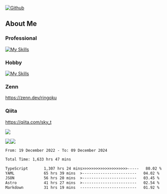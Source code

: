 [![Github](https://img.shields.io/github/followers/skyt-a?label=Follow&style=social)](https://github.com/skyt-a)

## About Me
### Professional
[![My Skills](https://skillicons.dev/icons?i=react,ts,js,nodejs,java,graphql,firebase,githubactions&theme=light)](https://skillicons.dev)
### Hobby
[![My Skills](https://skillicons.dev/icons?i=unity,rust,py&theme=light)](https://skillicons.dev)

### Zenn
https://zenn.dev/ringoku
### Qiita
https://qiita.com/sky_t


![](https://github-profile-summary-cards.vercel.app/api/cards/profile-details?username=skyt-a&theme=default)

![](https://github-profile-summary-cards.vercel.app/api/cards/repos-per-language?username=skyt-a&theme=default)![](https://github-profile-summary-cards.vercel.app/api/cards/stats?username=RinGoku&theme=default)

<!--START_SECTION:waka-->

```txt
From: 19 December 2022 - To: 09 December 2024

Total Time: 1,633 hrs 47 mins

TypeScript       1,307 hrs 24 mins>>>>>>>>>>>>>>>>>>>>-----   80.02 %
YAML             65 hrs 39 mins  >------------------------   04.02 %
JSON             56 hrs 20 mins  >------------------------   03.45 %
Astro            41 hrs 27 mins  >------------------------   02.54 %
Markdown         31 hrs 19 mins  -------------------------   01.92 %
```

<!--END_SECTION:waka-->
